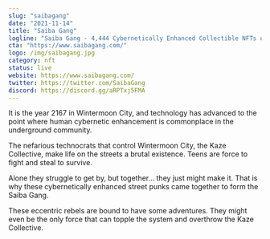 ```yaml
---
slug: "saibagang"
date: "2021-11-14"
title: "Saiba Gang"
logline: "Saiba Gang - 4,444 Cybernetically Enhanced Collectible NFTs on Solana"
cta: "https://www.saibagang.com/"
logo: /img/saibagang.jpg
category: nft
status: live
website: https://www.saibagang.com/
twitter: https://twitter.com/SaibaGang
discord: https://discord.gg/aRPTxj5FMA
---
```


It is the year 2167 in Wintermoon City, and technology has advanced to the point where human cybernetic enhancement is commonplace in the underground community.

The nefarious technocrats that control Wintermoon City, the Kaze Collective, make life on the streets a brutal existence. Teens are force to fight and steal to survive.

Alone they struggle to get by, but together... they just might make it. That is why these cybernetically enhanced street punks came together to form the Saiba Gang.

These eccentric rebels are bound to have some adventures. They might even be the only force that can topple the system and overthrow the Kaze Collective.
